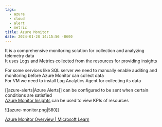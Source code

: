 ```yaml
---
tags:
  - azure
  - cloud
  - alert
  - metric
title: Azure Monitor
date: 2024-01-28 14:15:56 -0600
---
```


It is a comprehensive monitoring solution for collection and analyzing telemetry data  
It uses Logs and Metrics collected from the resources for providing insights  

For some services like SQL server we need to manually enable auditing and monitoring before Azure Monitor can collect data  
For VM we need to install Log Analytics Agent for collecting its data

[[azure-alerts|Azure Alerts]] can be configured to be sent when certain conditions are satisfied  
<u>Azure Monitor Insights</u> can be used to view KPIs of resources  

![[azure-monitor.png|580]]

[Azure Monitor Overview | Microsoft Learn](https://learn.microsoft.com/en-us/azure/azure-monitor/overview)
